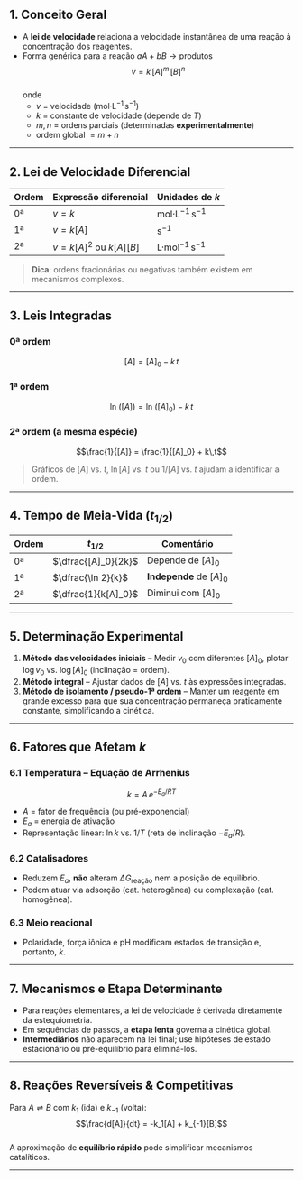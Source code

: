 

## 1. Conceito Geral  

- A **lei de velocidade** relaciona a velocidade instantânea de uma reação à concentração dos reagentes.  
- Forma genérica para a reação $aA + bB \rightarrow \text{produtos}$  
  $$v = k\,[A]^m\,[B]^n$$  
  onde  
  - $v$ = velocidade ($\text{mol·L}^{-1}\,\text{s}^{-1}$)  
  - $k$ = constante de velocidade (depende de $T$)  
  - $m, n$ = ordens parciais (determinadas **experimentalmente**)  
  - ordem global $= m + n$

---

## 2. Lei de Velocidade **Diferencial**  

| Ordem | Expressão diferencial | Unidades de $k$ |
|-------|-----------------------|-----------------|
| 0ª    | $v = k$              | $\text{mol·L}^{-1}\,\text{s}^{-1}$ |
| 1ª    | $v = k[A]$           | $\text{s}^{-1}$ |
| 2ª    | $v = k[A]^2$ ou $k[A][B]$ | $\text{L·mol}^{-1}\,\text{s}^{-1}$ |

> **Dica**: ordens fracionárias ou negativas também existem em mecanismos complexos.

---

## 3. Leis **Integradas**

### 0ª ordem  
$$[A] = [A]_0 - k\,t$$  

### 1ª ordem  
$$\ln\!\bigl([A]\bigr) = \ln\!\bigl([A]_0\bigr) - k\,t$$  

### 2ª ordem (a mesma espécie)  
$$\frac{1}{[A]} = \frac{1}{[A]_0} + k\,t$$  

> Gráficos de $[A]$ vs. $t$, $\ln[A]$ vs. $t$ ou $1/[A]$ vs. $t$ ajudam a identificar a ordem.

---

## 4. Tempo de Meia-Vida ($t_{1/2}$)

| Ordem | $t_{1/2}$ | Comentário |
|-------|-----------|------------|
| 0ª    | $\dfrac{[A]_0}{2k}$ | Depende de $[A]_0$ |
| 1ª    | $\dfrac{\ln 2}{k}$  | **Independe** de $[A]_0$ |
| 2ª    | $\dfrac{1}{k[A]_0}$ | Diminui com $[A]_0$ |

---

## 5. Determinação Experimental  

1. **Método das velocidades iniciais** – Medir $v_0$ com diferentes $[A]_0$, plotar $\log v_0$ vs. $\log[A]_0$ (inclinação = ordem).  
2. **Método integral** – Ajustar dados de $[A]$ vs. $t$ às expressões integradas.  
3. **Método de isolamento / pseudo-1ª ordem** – Manter um reagente em grande excesso para que sua concentração permaneça praticamente constante, simplificando a cinética.

---

## 6. Fatores que Afetam $k$

### 6.1 Temperatura – Equação de Arrhenius  
$$k = A\,e^{-E_a/RT}$$  
- $A$ = fator de frequência (ou pré-exponencial)  
- $E_a$ = energia de ativação  
- Representação linear: $\ln k$ vs. $1/T$ (reta de inclinação $-E_a/R$).

### 6.2 Catalisadores  
- Reduzem $E_a$, **não** alteram $\Delta G_{\text{reação}}$ nem a posição de equilíbrio.  
- Podem atuar via adsorção (cat. heterogênea) ou complexação (cat. homogênea).

### 6.3 Meio reacional  
- Polaridade, força iônica e pH modificam estados de transição e, portanto, $k$.

---

## 7. Mecanismos e Etapa Determinante

- Para reações elementares, a lei de velocidade é derivada diretamente da estequiometria.  
- Em sequências de passos, a **etapa lenta** governa a cinética global.  
- **Intermediários** não aparecem na lei final; use hipóteses de estado estacionário ou pré-equilíbrio para eliminá-los.

---

## 8. Reações Reversíveis & Competitivas  

Para $A \rightleftharpoons B$ com $k_1$ (ida) e $k_{-1}$ (volta):  
$$\frac{d[A]}{dt} = -k_1[A] + k_{-1}[B]$$  
A aproximação de **equilíbrio rápido** pode simplificar mecanismos catalíticos.

---

